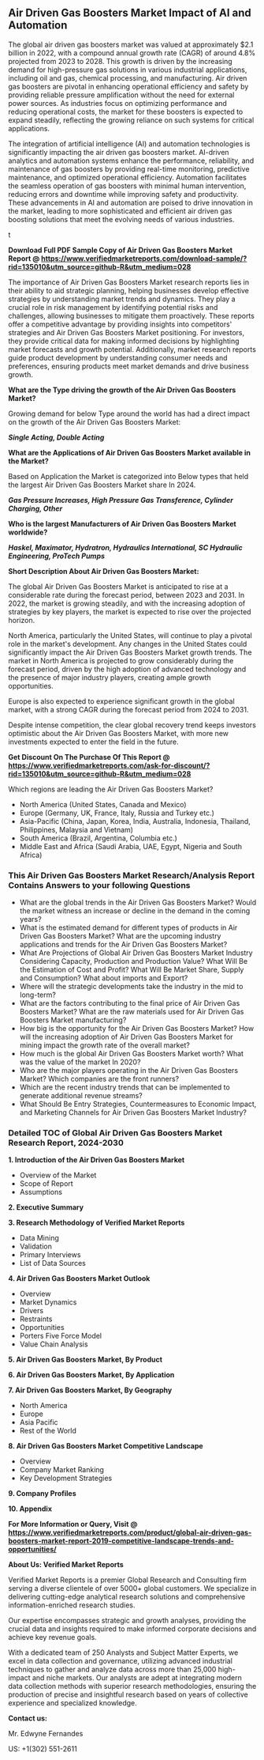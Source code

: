 <h2>Air Driven Gas Boosters Market Impact of AI and Automation</h2><p>The global air driven gas boosters market was valued at approximately $2.1 billion in 2022, with a compound annual growth rate (CAGR) of around 4.8% projected from 2023 to 2028. This growth is driven by the increasing demand for high-pressure gas solutions in various industrial applications, including oil and gas, chemical processing, and manufacturing. Air driven gas boosters are pivotal in enhancing operational efficiency and safety by providing reliable pressure amplification without the need for external power sources. As industries focus on optimizing performance and reducing operational costs, the market for these boosters is expected to expand steadily, reflecting the growing reliance on such systems for critical applications.</p><p>The integration of artificial intelligence (AI) and automation technologies is significantly impacting the air driven gas boosters market. AI-driven analytics and automation systems enhance the performance, reliability, and maintenance of gas boosters by providing real-time monitoring, predictive maintenance, and optimized operational efficiency. Automation facilitates the seamless operation of gas boosters with minimal human intervention, reducing errors and downtime while improving safety and productivity. These advancements in AI and automation are poised to drive innovation in the market, leading to more sophisticated and efficient air driven gas boosting solutions that meet the evolving needs of various industries.</p>t</p><p id="" class=""><strong>Download Full PDF Sample Copy of Air Driven Gas Boosters Market Report @ <a href="https://www.verifiedmarketreports.com/download-sample/?rid=135010&utm_source=github-R&utm_medium=028" target="_blank">https://www.verifiedmarketreports.com/download-sample/?rid=135010&utm_source=github-R&utm_medium=028</a></strong></p><p>The importance of&nbsp;Air Driven Gas Boosters Market research reports lies in their ability to aid strategic planning, helping businesses develop effective strategies by understanding market trends and dynamics. They play a crucial role in risk management by identifying potential risks and challenges, allowing businesses to mitigate them proactively. These reports offer a competitive advantage by providing insights into competitors' strategies and Air Driven Gas Boosters Market positioning. For investors, they provide critical data for making informed decisions by highlighting market forecasts and growth potential. Additionally, market research reports guide product development by understanding consumer needs and preferences, ensuring products meet market demands and drive business growth.</p><p><strong>What are the&nbsp;Type driving the growth of the Air Driven Gas Boosters Market?</strong></p><p id="" class="">Growing demand for below Type around the world has had a direct impact on the growth of the Air Driven Gas Boosters Market:</p><em><strong>Single Acting, Double Acting</strong></em></p><strong>What are the&nbsp;Applications&nbsp;of Air Driven Gas Boosters Market available in the Market?</strong></p><p id="" class="">Based on Application the Market is categorized into Below types that held the largest Air Driven Gas Boosters Market share In 2024.</p><em><strong>Gas Pressure Increases, High Pressure Gas Transference, Cylinder Charging, Other</strong></em></p><strong>Who is the largest Manufacturers of Air Driven Gas Boosters Market worldwide?</strong></p><p><em><strong>Haskel, Maximator, Hydratron, Hydraulics International, SC Hydraulic Engineering, ProTech Pumps</strong></em></p><p id="" class=""><strong>Short Description About Air Driven Gas Boosters Market:</strong></p><p>The global Air Driven Gas Boosters Market is anticipated to rise at a considerable rate during the forecast period, between 2023 and 2031. In 2022, the market is growing steadily, and with the increasing adoption of strategies by key players, the market is expected to rise over the projected horizon.</p><p>North America, particularly the United States, will continue to play a pivotal role in the market's development. Any changes in the United States could significantly impact the Air Driven Gas Boosters Market growth trends. The market in North America is projected to grow considerably during the forecast period, driven by the high adoption of advanced technology and the presence of major industry players, creating ample growth opportunities.</p><p>Europe is also expected to experience significant growth in the global market, with a strong CAGR during the forecast period from 2024 to 2031.</p><p>Despite intense competition, the clear global recovery trend keeps investors optimistic about the Air Driven Gas Boosters Market, with more new investments expected to enter the field in the future.</p><p id="" class=""><strong>Get Discount On The Purchase Of This Report @ <a href="https://www.verifiedmarketreports.com/ask-for-discount/?rid=135010&utm_source=github-R&utm_medium=028" target="_blank">https://www.verifiedmarketreports.com/ask-for-discount/?rid=135010&utm_source=github-R&utm_medium=028</a></strong></p>Which regions are leading the Air Driven Gas Boosters Market?</p><ul><li>North America (United States, Canada and Mexico)</li><li>Europe (Germany, UK, France, Italy, Russia and Turkey etc.)</li><li>Asia-Pacific (China, Japan, Korea, India, Australia, Indonesia, Thailand, Philippines, Malaysia and Vietnam)</li><li>South America (Brazil, Argentina, Columbia etc.)</li><li>Middle East and Africa (Saudi Arabia, UAE, Egypt, Nigeria and South Africa)</li></ul><h3 id="" class="">This Air Driven Gas Boosters Market Research/Analysis Report Contains Answers to your following Questions</h3><ul><li>What are the global trends in the Air Driven Gas Boosters Market? Would the market witness an increase or decline in the demand in the coming years?</li><li>What is the estimated demand for different types of products in Air Driven Gas Boosters Market? What are the upcoming industry applications and trends for the Air Driven Gas Boosters Market?</li><li>What Are Projections of Global Air Driven Gas Boosters Market Industry Considering Capacity, Production and Production Value? What Will Be the Estimation of Cost and Profit? What Will Be Market Share, Supply and Consumption? What about imports and Export?</li><li>Where will the strategic developments take the industry in the mid to long-term?</li><li>What are the factors contributing to the final price of Air Driven Gas Boosters Market? What are the raw materials used for Air Driven Gas Boosters Market manufacturing?</li><li>How big is the opportunity for the Air Driven Gas Boosters Market? How will the increasing adoption of Air Driven Gas Boosters Market for mining impact the growth rate of the overall market?</li><li>How much is the global Air Driven Gas Boosters Market worth? What was the value of the market In 2020?</li><li>Who are the major players operating in the Air Driven Gas Boosters Market? Which companies are the front runners?</li><li>Which are the recent industry trends that can be implemented to generate additional revenue streams?</li><li>What Should Be Entry Strategies, Countermeasures to Economic Impact, and Marketing Channels for Air Driven Gas Boosters Market Industry?</li></ul><h3 id="" class="">Detailed TOC of Global Air Driven Gas Boosters Market Research Report, 2024-2030</h3><p id="" class=""><strong>1. Introduction of the Air Driven Gas Boosters Market</strong></p><ul><li>Overview of the Market</li><li>Scope of Report</li><li>Assumptions</li></ul><p id="" class=""><strong>2. Executive Summary</strong></p><p id="" class=""><strong>3. Research Methodology of Verified Market Reports</strong></p><ul><li>Data Mining</li><li>Validation</li><li>Primary Interviews</li><li>List of Data Sources</li></ul><p id="" class=""><strong>4. Air Driven Gas Boosters Market Outlook</strong></p><ul><li>Overview</li><li>Market Dynamics</li><li>Drivers</li><li>Restraints</li><li>Opportunities</li><li>Porters Five Force Model</li><li>Value Chain Analysis</li></ul><p id="" class=""><strong>5. Air Driven Gas Boosters Market, By Product</strong></p><p id="" class=""><strong>6. Air Driven Gas Boosters Market, By Application</strong></p><p id="" class=""><strong>7. Air Driven Gas Boosters Market, By Geography</strong></p><ul><li>North America</li><li>Europe</li><li>Asia Pacific</li><li>Rest of the World</li></ul><p id="" class=""><strong>8. Air Driven Gas Boosters Market Competitive Landscape</strong></p><ul><li>Overview</li><li>Company Market Ranking</li><li>Key Development Strategies</li></ul><p id="" class=""><strong>9. Company Profiles</strong></p><p id="" class=""><strong>10. Appendix</strong></p><p id="" class=""><strong>For More Information or Query, Visit @ <a href="https://www.verifiedmarketreports.com/product/global-air-driven-gas-boosters-market-report-2019-competitive-landscape-trends-and-opportunities/" target="_blank">https://www.verifiedmarketreports.com/product/global-air-driven-gas-boosters-market-report-2019-competitive-landscape-trends-and-opportunities/</a></strong></p><p id="" class=""><strong>About Us: Verified Market Reports</strong></p><p id="" class="">Verified Market Reports is a premier Global Research and Consulting firm serving a diverse clientele of over 5000+ global customers. We specialize in delivering cutting-edge analytical research solutions and comprehensive information-enriched research studies.</p><p id="" class="">Our expertise encompasses strategic and growth analyses, providing the crucial data and insights required to make informed corporate decisions and achieve key revenue goals.</p><p id="" class="">With a dedicated team of 250 Analysts and Subject Matter Experts, we excel in data collection and governance, utilizing advanced industrial techniques to gather and analyze data across more than 25,000 high-impact and niche markets. Our analysts are adept at integrating modern data collection methods with superior research methodologies, ensuring the production of precise and insightful research based on years of collective experience and specialized knowledge.</p><p id="" class=""><strong>Contact us:</strong></p><p id="" class="">Mr. Edwyne Fernandes</p><p id="" class="">US: +1(302) 551-2611</p>